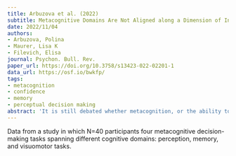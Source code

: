```yaml
---
title: Arbuzova et al. (2022)
subtitle: Metacognitive Domains Are Not Aligned along a Dimension of Internal-External Information Source
date: 2022/11/04
authors:
- Arbuzova, Polina
- Maurer, Lisa K
- Filevich, Elisa
journal: Psychon. Bull. Rev.
paper_url: https://doi.org/10.3758/s13423-022-02201-1
data_url: https://osf.io/bwkfp/
tags:
- metacognition
- confidence
- memory
- perceptual decision making
abstract: 'It is still debated whether metacognition, or the ability to monitor our own mental states, relies on processes that are domain-general (a single set of processes can account for the monitoring of any mental process) or domain-specific (metacognition is accomplished by a collection of multiple monitoring modules, one for each cognitive domain). It has been speculated that two broad categories of metacognitive processes may exist: those that monitor primarily externally generated versus those that monitor primarily internally generated information. To test this proposed division, we measured metacognitive performance (using m-ratio, a signal detection theoretical measure) in four tasks that could be ranked along an internal-external axis of the source of information, namely memory, motor, visuomotor, and visual tasks. We found correlations between m-ratios in visuomotor and motor tasks, but no correlations between m-ratios in visual and visuomotor tasks, or between motor and memory tasks. While we found no correlation in metacognitive ability between visual and memory tasks, and a positive correlation between visuomotor and motor tasks, we found no evidence for a correlation between motor and memory tasks. This pattern of correlations does not support the grouping of domains based on whether the source of information is primarily internal or external. We suggest that other groupings could be more reflective of the nature of metacognition and discuss the need to consider other non-domain task-features when using correlations as a way to test the underlying shared processes between domains.'
---
```


Data from a study in which N=40 participants four metacognitive decision-making tasks spanning different cognitive domains: perception, memory, and visuomotor tasks. 

